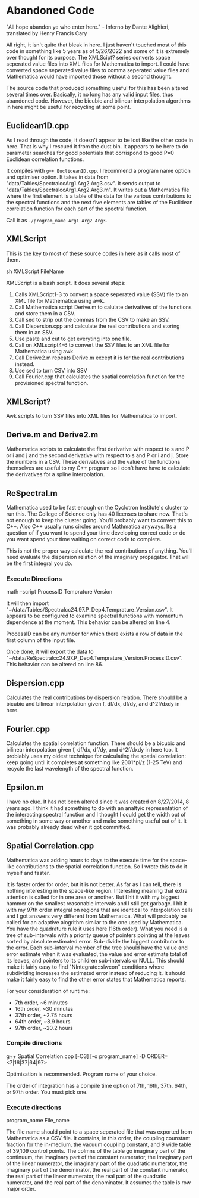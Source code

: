 # Abandoned Code

"All hope abandon ye who enter here." - Inferno by Dante Alighieri, translated by Henry Francis Cary

All right, it isn't quite that bleak in here. I just haven't touched most of this code in something like 5 years as of 5/26/2022 and some of it is extremely over thought for its purpose. The XMLScipt? series converts space seperated value files into XML files for Mathematica to import. I could have converted space seperated value files to comma seperated value files and Mathematica would have imported those without a second thought.

The source code that produced something useful for this has been altered several times over. Basically, it no long has any valid input files, thus abandoned code. However, the bicubic and bilinear interpolation algorthms in here might be useful for recycling at some point.

## Euclidean1D.cpp

As I read through the code, it doesn't appear to be lost like the other code in here. That is why I rescued it from the dust bin. It appears to be here to do parameter searches for good potentials that corrispond to good P=0 Euclidean correlation functions.

It compiles with `g++ Euclidean1D.cpp`. I recommend a program name option and optimiser option. It takes in data from "data/Tables/SpectralccArg1.Arg2.Arg3.csv". It sends output to "data/Tables/SpectralccArg1.Arg2.Arg3.m". It writes out a Mathematica file where the first element is a table of the data for the various contributions to the spectral functions and the next five elements are tables of the Euclidean correlation function for each part of the spectral function.

Call it as `./program_name Arg1 Arg2 Arg3`.

## XMLScript

This is the key to most of these source codes in here as it calls most of them.

sh XMLScript FileName

XMLScript is a bash script. It does several steps:
1. Calls XMLScript1-3 to convert a space seperated value (SSV) file to an XML file for Mathematica using awk.
2. Call Mathematica script Derive.m to calulate derivatives of the functions and store them in a CSV.
3. Call sed to strip out the commas from the CSV to make an SSV.
4. Call Dispersion.cpp and calculate the real contributions and storing them in an SSV.
5. Use paste and cut to get everyting into one file.
6. Call on XMLscript4-6 to convert the SSV files to an XML file for Mathematica using awk.
7. Call Derive2.m repeats Derive.m except it is for the real contributions instead.
8. Use sed to turn CSV into SSV
9. Call Fourier.cpp that calculates the spatial correlation function for the provisioned spectral function.

## XMLScript?

Awk scripts to turn SSV files into XML files for Mathematica to import.

## Derive.m and Derive2.m

Mathematica scripts to calculate the first derivative with respect to s and P or i and j and the second derivative with respect to s and P or i and j. Store the numbers in a CSV. These derivatives and the value of the functions themselves are useful to my C++ program so I don't have have to calculate the derivatives for a spline interpolation.

## ReSpectral.m

Mathematica used to be fast enough on the Cyclotron Institute's cluster to run this. The College of Science only has 40 licenses to share now. That's not enough to keep the cluster going. You'll probably want to convert this to C++. Also C++ usually runs circles around Mathmatica anyways. Its a question of if you want to spend your time developing correct code or do you want spend your time waiting on correct code to complete.

This is not the proper way calculate the real contributions of anything. You'll need evaluate the dispersion relation of the imaginary propagator. That will be the first integral you do.

### Execute Directions

math -script ProcessID Temprature Version

It will then import "~/data/Tables/Spectralcc24.97.P\_Dep4.Temprature\_Version.csv". It appears to be configured to examine spectral functions with momentum dependence at the moment. This behavior can be altered on line 4.

ProcessID can be any number for which there exists a row of data in the first column of the input file.

Once done, it will export the data to "~/data/ReSpectralcc24.97.P\_Dep4.Temprature\_Version.ProcessID.csv". This behavior can be altered on line 86.

## Dispersion.cpp

Calculates the real contributions by dispersion relation. There should be a bicubic and bilinear interpolation given f, df/dx, df/dy, and d^2f/dxdy in here.

## Fourier.cpp

Calculates the spatial correlation function. There should be a bicubic and bilinear interpolation given f, df/dx, df/dy, and d^2f/dxdy in here too. It problably uses my oldest technique for calculating the spatial correlation: keep going until it completes at something like 2001*pi/z (1-25 TeV) and recycle the last wavelength of the spectral function.

## Epsilon.m

I have no clue. It has not been altered since it was created on 8/27/2014, 8 years ago. I think it had something to do with an analtyic representation of the interacting spectral function and I thought I could get the width out of something in some way or another and make something useful out of it. It was probably already dead when it got committed.

## Spatial Correlation.cpp
Mathematica was adding hours to days to the execute time for the space-like contributions to the spatial correlation function. So I wrote this to do it myself and faster.

It is faster order for order, but it is not better. As far as I can tell, there is nothing interesting in the space-like region. Interesting meaning that extra attention is called for in one area or another. But I hit it with my biggest hammer on the smallest reasonable intervals and I still get garbage. I hit it with my 97th order integral on regions that are identical to interpolation cells and I got answers very different from Mathematica. What will probably be called for an adaptive alogrithm similar to the one used by Mathematica. You have the quadrature rule it uses here (16th order). What you need is a tree of sub-intervals with a priority queue of pointers pointing at the leaves sorted by absolute estimated error. Sub-divide the biggest contributor to the error. Each sub-interval member of the tree should have the value and error estimate when it was evaluated, the value and error estimate total of its leaves, and pointers to its children sub-intervals or NULL. This should make it fairly easy to find "NIntegrate::slwcon" conditions where subdividing increases the estimated error instead of reducing it. It should make it fairly easy to find the other error states that Mathematica reports.

For your consideration of runtime:
- 7th order, ~6 minutes
- 16th order, ~30 minutes
- 37th order, ~2.75 hours
- 64th order, ~8.9 hours
- 97th order, ~20.2 hours

### Compile directions
g++ Spatial Correlation.cpp \[-O3\] \[-o program_name\] -D ORDER=\<7|16|37|64|97\>

Optimisation is recommended. Program name of your choice.

The order of integration has a compile time option of 7th, 16th, 37th, 64th, or 97th order. You must pick one.

### Execute directions
program\_name File\_name

The file name should point to a space seperated file that was exported from Mathematica as a CSV file. It contains, in this order, the coupling counstant fraction for the in-medium, the vacuum coupling constant, and 9 wide table of 39,109 control points. The colmns of the table go imaginary part of the continuum, the imaginary part of the constant numerator, the imaginary part of the linear numerator, the imaginary part of the quadratic numerator, the imaginary part of the denominator, the real part of the constant numerator, the real part of the linear numerator, the real part of the quadratic numerator, and the real part of the denominator. It assumes the table is row major order.
